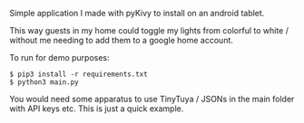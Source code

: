 Simple application I made with pyKivy to install on an android tablet.

This way guests in my home could toggle my lights from colorful to white / without me
needing to add them to a google home account.

To run for demo purposes:

```
$ pip3 install -r requirements.txt
$ python3 main.py
```

You would need some apparatus to use TinyTuya / JSONs in the main folder with API keys etc. This is just a quick example.
